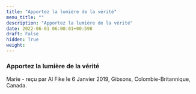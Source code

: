 ```yaml
---
title: "Apportez la lumière de la vérité"
menu_title: ""
description: "Apportez la lumière de la vérité"
date: 2022-06-01 06:00:01+00:598
draft: False
hidden: True
weight:
---
```

### Apportez la lumière de la vérité

Marie - reçu par Al Fike le 6 Janvier 2019, Gibsons, Colombie-Britannique, Canada.




